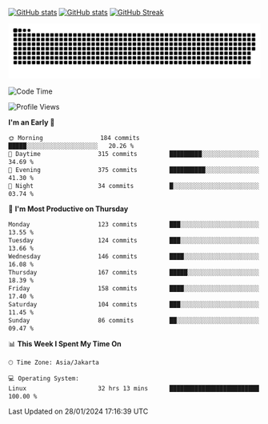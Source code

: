 [![GitHub stats](https://github-readme-stats.vercel.app/api?username=aurelioklv&card_width=500&show_icons=true&rank_icon=github&theme=solarized-dark#gh-dark-mode-only)](https://github.com/anuraghazra/github-readme-stats#gh-dark-mode-only)
[![GitHub stats](https://github-readme-stats.vercel.app/api?username=aurelioklv&card_width=500&show_icons=true&rank_icon=github&theme=buefy#gh-light-mode-only)](https://github.com/anuraghazra/github-readme-stats#gh-light-mode-only)
[![GitHub Streak](https://streak-stats.demolab.com/?user=aurelioklv&card_width=336&theme=solarized-dark)](https://git.io/streak-stats)

<picture>
  <source media="(prefers-color-scheme: dark)" srcset="https://raw.githubusercontent.com/aurelioklv/aurelioklv/snake-output/github-contribution-grid-snake-dark.svg">
  <source media="(prefers-color-scheme: light)" srcset="https://raw.githubusercontent.com/aurelioklv/aurelioklv/snake-output/github-contribution-grid-snake.svg">
  <img alt="github contribution grid snake animation" src="https://raw.githubusercontent.com/aurelioklv/aurelioklv/snake-output/github-contribution-grid-snake.svg">
</picture>

<!--START_SECTION:waka-->
![Code Time](http://img.shields.io/badge/Code%20Time-409%20hrs%2044%20mins-blue)

![Profile Views](http://img.shields.io/badge/Profile%20Views-9-blue)

**I'm an Early 🐤** 

```text
🌞 Morning                184 commits         █████░░░░░░░░░░░░░░░░░░░░   20.26 % 
🌆 Daytime                315 commits         █████████░░░░░░░░░░░░░░░░   34.69 % 
🌃 Evening                375 commits         ██████████░░░░░░░░░░░░░░░   41.30 % 
🌙 Night                  34 commits          █░░░░░░░░░░░░░░░░░░░░░░░░   03.74 % 
```
📅 **I'm Most Productive on Thursday** 

```text
Monday                   123 commits         ███░░░░░░░░░░░░░░░░░░░░░░   13.55 % 
Tuesday                  124 commits         ███░░░░░░░░░░░░░░░░░░░░░░   13.66 % 
Wednesday                146 commits         ████░░░░░░░░░░░░░░░░░░░░░   16.08 % 
Thursday                 167 commits         █████░░░░░░░░░░░░░░░░░░░░   18.39 % 
Friday                   158 commits         ████░░░░░░░░░░░░░░░░░░░░░   17.40 % 
Saturday                 104 commits         ███░░░░░░░░░░░░░░░░░░░░░░   11.45 % 
Sunday                   86 commits          ██░░░░░░░░░░░░░░░░░░░░░░░   09.47 % 
```


📊 **This Week I Spent My Time On** 

```text
🕑︎ Time Zone: Asia/Jakarta

💻 Operating System: 
Linux                    32 hrs 13 mins      █████████████████████████   100.00 % 
```


 Last Updated on 28/01/2024 17:16:39 UTC
<!--END_SECTION:waka-->

